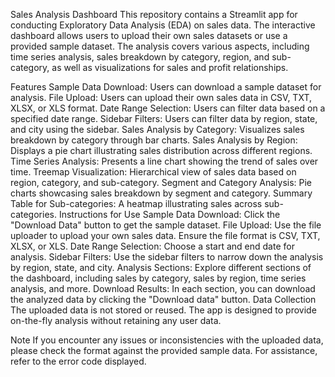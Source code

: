 
Sales Analysis Dashboard
This repository contains a Streamlit app for conducting Exploratory Data Analysis (EDA) on sales data. The interactive dashboard allows users to upload their own sales datasets or use a provided sample dataset. The analysis covers various aspects, including time series analysis, sales breakdown by category, region, and sub-category, as well as visualizations for sales and profit relationships.

Features
Sample Data Download: Users can download a sample dataset for analysis.
File Upload: Users can upload their own sales data in CSV, TXT, XLSX, or XLS format.
Date Range Selection: Users can filter data based on a specified date range.
Sidebar Filters: Users can filter data by region, state, and city using the sidebar.
Sales Analysis by Category: Visualizes sales breakdown by category through bar charts.
Sales Analysis by Region: Displays a pie chart illustrating sales distribution across different regions.
Time Series Analysis: Presents a line chart showing the trend of sales over time.
Treemap Visualization: Hierarchical view of sales data based on region, category, and sub-category.
Segment and Category Analysis: Pie charts showcasing sales breakdown by segment and category.
Summary Table for Sub-categories: A heatmap illustrating sales across sub-categories.
Instructions for Use
Sample Data Download: Click the "Download Data" button to get the sample dataset.
File Upload: Use the file uploader to upload your own sales data. Ensure the file format is CSV, TXT, XLSX, or XLS.
Date Range Selection: Choose a start and end date for analysis.
Sidebar Filters: Use the sidebar filters to narrow down the analysis by region, state, and city.
Analysis Sections: Explore different sections of the dashboard, including sales by category, sales by region, time series analysis, and more.
Download Results: In each section, you can download the analyzed data by clicking the "Download data" button.
Data Collection
The uploaded data is not stored or reused. The app is designed to provide on-the-fly analysis without retaining any user data.

Note
If you encounter any issues or inconsistencies with the uploaded data, please check the format against the provided sample data. For assistance, refer to the error code displayed.
